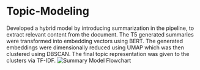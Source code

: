 # Topic-Modeling
Developed a hybrid model by introducing summarization in the pipeline, to extract relevant content from the document. The T5 generated summaries were transformed into embedding vectors using BERT. The generated embeddings were dimensionally reduced using UMAP which was then clustered using DBSCAN. The final topic representation was given to the clusters via TF-IDF. 
![Summary Model Flowchart](https://github.com/ArchitGupta16/Topic-Modeling/assets/80447128/9ef318a0-7a25-4edc-bf6c-8e0cfe779124)
